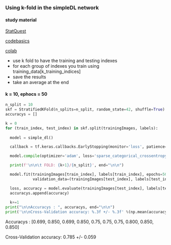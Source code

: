 ### Using k-fold in the simpleDL network

#### study material

[StatQuest](https://www.youtube.com/watch?v=fSytzGwwBVw&ab_channel=StatQuestwithJoshStarmer)

[codebasics](https://www.youtube.com/watch?v=gJo0uNL-5Qw&ab_channel=codebasics)

[colab](https://www.kaggle.com/code/robikscube/cross-validation-visualized-youtube-tutorial/notebook)

* use k fold to have the training and testing indexes
* for each group of indexes you train using training_data[k_training_indices]
* save the results
* take an average at the end

#### k = 10, ephocs = 50

```python
n_split = 10
skf = StratifiedKFold(n_splits=n_split, random_state=42, shuffle=True)
accuracys = []

k = 0
for (train_index, test_index) in skf.split(trainingImages, labels):
    
  model = simple_dl()

  callback = tf.keras.callbacks.EarlyStopping(monitor='loss', patience=5)

  model.compile(optimizer='adam', loss='sparse_categorical_crossentropy', metrics=['accuracy'])

  print(f'\n\n\t FOLD: {k+1}/{n_split}', end="\n\n")

  model.fit(trainingImages[train_index], labels[train_index], epochs=50, \
            validation_data=(trainingImages[test_index], labels[test_index]), callbacks=[callback])

  loss, accuracy = model.evaluate(trainingImages[test_index], labels[test_index])
  accuracys.append(accuracy)
    
  k+=1
print("\n\nAccuracys : ", accuracys, end="\n\n")
print('\n\nCross-Validation accuracy: %.3f +/- %.3f' %(np.mean(accuracys), np.std(accuracys)))

```

Accuracys :  [0.699, 0.850, 0.699, 0.850, 0.75, 0.75, 0.75, 0.800, 0.850, 0.850]

Cross-Validation accuracy: 0.785 +/- 0.059
